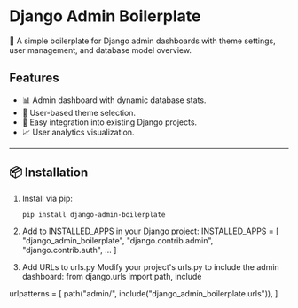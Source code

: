 # Django Admin Boilerplate

🚀 A simple boilerplate for Django admin dashboards with theme settings, user management, and database model overview.

## Features
- 📊 Admin dashboard with dynamic database stats.
- 🎨 User-based theme selection.
- 🔄 Easy integration into existing Django projects.
- 📈 User analytics visualization.

---

## 📦 Installation
1. Install via pip:
   ```sh
   pip install django-admin-boilerplate


2. Add to INSTALLED_APPS in your Django project:
INSTALLED_APPS = [
    "django_admin_boilerplate",
    "django.contrib.admin",
    "django.contrib.auth",
    ...
]


3. Add URLs to urls.py
Modify your project's urls.py to include the admin dashboard:
from django.urls import path, include

urlpatterns = [
    path("admin/", include("django_admin_boilerplate.urls")),
]
